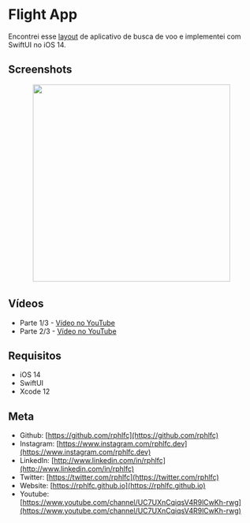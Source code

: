 # Flight App
Encontrei esse [layout](https://www.instagram.com/p/B_4pDPtF4WM/?igshid=1c74rtoltx8nl) de aplicativo de busca de voo e implementei com SwiftUI no iOS 14.

## Screenshots
<p align="center">
    <img src="https://user-images.githubusercontent.com/16376748/96196319-779e4600-0f25-11eb-9b4b-e66b530d6c5a.png" width="400">&nbsp;
</p>

## Vídeos
- Parte 1/3 - [Vídeo no YouTube](https://youtu.be/tU_ENFMMDFU)
- Parte 2/3 - [Vídeo no YouTube](https://youtu.be/jIvHT-7Knms)

## Requisitos
- iOS 14
- SwiftUI
- Xcode 12

## Meta
- Github: [https://github.com/rphlfc](https://github.com/rphlfc)
- Instagram: [https://www.instagram.com/rphlfc.dev](https://www.instagram.com/rphlfc.dev)
- LinkedIn: [http://www.linkedin.com/in/rphlfc](http://www.linkedin.com/in/rphlfc)
- Twitter: [https://twitter.com/rphlfc](https://twitter.com/rphlfc)
- Website: [https://rphlfc.github.io](https://rphlfc.github.io)
- Youtube: [https://www.youtube.com/channel/UC7UXnCqiqsV4R9lCwKh-rwg](https://www.youtube.com/channel/UC7UXnCqiqsV4R9lCwKh-rwg)
